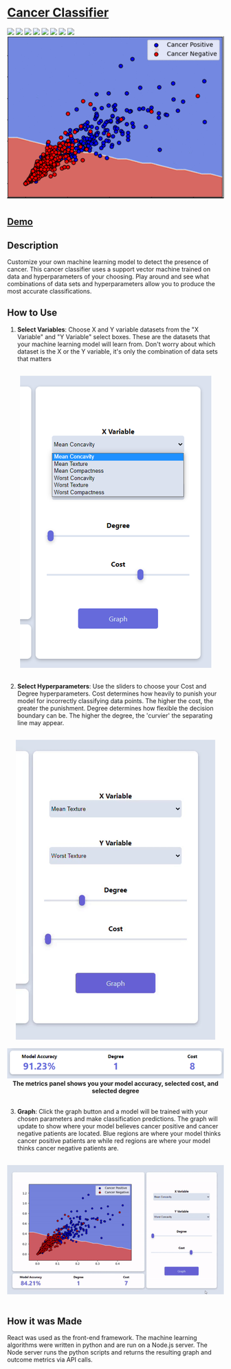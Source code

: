 # [Cancer Classifier](https://rdey0.github.io/cancer_classifier/)
<div>
    <img src='https://img.shields.io/github/package-json/v/rdey0/cancer_classifier'>
    <img src='https://img.shields.io/github/deployments/rdey0/cancer_classifier/github-pages'>
    <img src='https://img.shields.io/badge/React-v17.0.1-blue'>
    <img src='https://img.shields.io/badge/Express-v4.16.1-blue'>
    <img src='https://img.shields.io/badge/Python-v3.8.5-blue'>
    <img src='https://img.shields.io/github/languages/top/rdey0/cancer_classifier'>
    <img src='https://img.shields.io/github/last-commit/rdey0/cancer_classifier'>
    <img src='https://img.shields.io/badge/Topic-Machine%20Learning-green'>
</div>

<div align='center'>
    <img src='./client/src/assets/banner.gif'>
</div>

<h1></h1>

## [Demo](https://rdey0.github.io/cancer_classifier/)

## Description

Customize your own machine learning model to detect the presence of cancer. This cancer classifier uses a support vector machine trained on data and hyperparameters of your choosing. Play around and see what combinations of data sets and hyperparameters allow you to produce the most accurate classifications.


## How to Use

1. **Select Variables**: Choose X and Y variable datasets from the "X Variable" and "Y Variable" select boxes. These are the datasets that your machine learning model will learn from. Don't worry about which dataset is the X or the Y variable, it's only the combination of data sets that matters

<br>
<div align='center'>
    <img src='./client/src/assets/select_variables.png'>
</div>
</br>

2. **Select Hyperparameters**: Use the sliders to choose your Cost and Degree hyperparameters. Cost determines how heavily to punish your model for incorrectly classifying data points. The higher the cost, the greater the punishment. Degree determines how flexible the decision boundary can be. The higher the degree, the 'curvier' the separating line may appear.

<br>
<div align='center'>
    <img src='./client/src/assets/select_parameters.gif'>
</div>
</br>
<div align='center'>
    <img src='./client/src/assets/metrics.PNG'>
    <div align='center'><b>The metrics panel shows you your model accuracy, selected cost, and selected degree</b></div>
</div>
</br>

3. **Graph**: Click the graph button and a model will be trained with your chosen parameters and make classification predictions. The graph will update to show where your model believes cancer positive and cancer negative patients are located. Blue regions are where your model thinks cancer positive patients are while red regions are where your model thinks cancer negative patients are.

<br>
<div align='center'>
    <img src='./client/src/assets/graph.gif'>
</div>
</br>

## How it was Made

React was used as the front-end framework. The machine learning algorithms were written in python and are run on a Node.js server. The Node server runs the python scripts and returns the resulting graph and outcome metrics via API calls.
